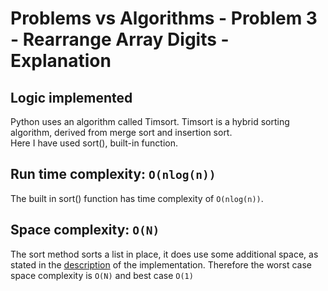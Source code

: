 # Problems vs Algorithms - Problem 3 - Rearrange Array Digits - Explanation

## Logic implemented
Python uses an algorithm called Timsort. Timsort is a hybrid sorting algorithm, derived from merge sort and insertion sort. <br>
Here I have used sort(), built-in function.

## Run time complexity: ```O(nlog(n))```
The built in sort() function has time complexity of ```O(nlog(n))```.

## Space complexity: ```O(N)```
The sort method sorts a list in place, it does use some additional space, as stated in the [description](https://github.com/python/cpython/blob/master/Objects/listsort.txt) of the implementation. 
Therefore the worst case space complexity is ```O(N)``` and best case ```O(1)```